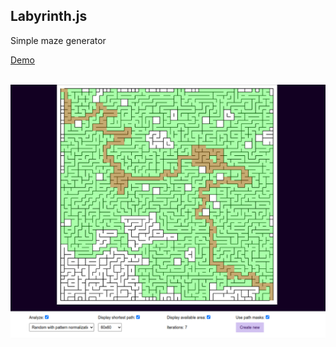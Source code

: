 <h2>Labyrinth.js</h2>

<p>Simple maze generator</p>
<p><a href="https://nikolthor.space/labyrinth.js/">Demo</a></p>
<br>
<img src="images/demo.png">